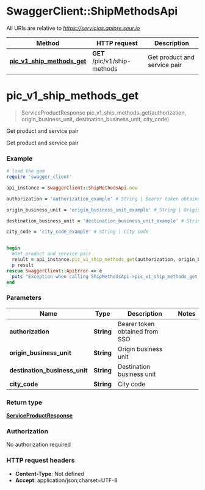 # SwaggerClient::ShipMethodsApi

All URIs are relative to *https://servicios.apipre.seur.io*

Method | HTTP request | Description
------------- | ------------- | -------------
[**pic_v1_ship_methods_get**](ShipMethodsApi.md#pic_v1_ship_methods_get) | **GET** /pic/v1/ship-methods | Get product and service pair


# **pic_v1_ship_methods_get**
> ServiceProductResponse pic_v1_ship_methods_get(authorization, origin_business_unit, destination_business_unit, city_code)

Get product and service pair

Get product and service pair

### Example
```ruby
# load the gem
require 'swagger_client'

api_instance = SwaggerClient::ShipMethodsApi.new

authorization = 'authorization_example' # String | Bearer token obtained from SSO

origin_business_unit = 'origin_business_unit_example' # String | Origin business unit

destination_business_unit = 'destination_business_unit_example' # String | Destination business unit

city_code = 'city_code_example' # String | City code


begin
  #Get product and service pair
  result = api_instance.pic_v1_ship_methods_get(authorization, origin_business_unit, destination_business_unit, city_code)
  p result
rescue SwaggerClient::ApiError => e
  puts "Exception when calling ShipMethodsApi->pic_v1_ship_methods_get: #{e}"
end
```

### Parameters

Name | Type | Description  | Notes
------------- | ------------- | ------------- | -------------
 **authorization** | **String**| Bearer token obtained from SSO | 
 **origin_business_unit** | **String**| Origin business unit | 
 **destination_business_unit** | **String**| Destination business unit | 
 **city_code** | **String**| City code | 

### Return type

[**ServiceProductResponse**](ServiceProductResponse.md)

### Authorization

No authorization required

### HTTP request headers

 - **Content-Type**: Not defined
 - **Accept**: application/json;charset=UTF-8



